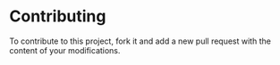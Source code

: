 # Contributing

To contribute to this project, fork it and add a new pull request with the content of your modifications.
